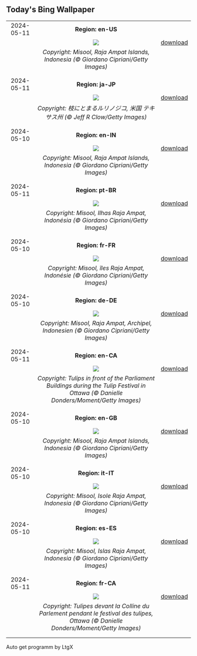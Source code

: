 ## Today's Bing Wallpaper
|      |      |      |
| :----: | :----: | :----: |
|2024-05-11|**Region: en-US**||
||![](https://www.bing.com/th?id=OHR.MisoolRajaAmpat_EN-US0805176947_UHD.jpg&pid=hp&w=1152&h=648&rs=1&c=4)| [download](https://www.bing.com/th?id=OHR.MisoolRajaAmpat_EN-US0805176947_UHD.jpg)|
||*Copyright: Misool, Raja Ampat Islands, Indonesia (© Giordano Cipriani/Getty Images)*
||
|||
|2024-05-11|**Region: ja-JP**||
||![](https://www.bing.com/th?id=OHR.TexasIndigoBunting_JA-JP9651791616_UHD.jpg&pid=hp&w=1152&h=648&rs=1&c=4)| [download](https://www.bing.com/th?id=OHR.TexasIndigoBunting_JA-JP9651791616_UHD.jpg)|
||*Copyright: 枝にとまるルリノジコ, 米国 テキサス州 (© Jeff R Clow/Getty Images)*
||
|||
|2024-05-10|**Region: en-IN**||
||![](https://www.bing.com/th?id=OHR.MisoolRajaAmpat_EN-IN2026681829_UHD.jpg&pid=hp&w=1152&h=648&rs=1&c=4)| [download](https://www.bing.com/th?id=OHR.MisoolRajaAmpat_EN-IN2026681829_UHD.jpg)|
||*Copyright: Misool, Raja Ampat Islands, Indonesia (© Giordano Cipriani/Getty Images)*
||
|||
|2024-05-11|**Region: pt-BR**||
||![](https://www.bing.com/th?id=OHR.MisoolRajaAmpat_PT-BR6517717174_UHD.jpg&pid=hp&w=1152&h=648&rs=1&c=4)| [download](https://www.bing.com/th?id=OHR.MisoolRajaAmpat_PT-BR6517717174_UHD.jpg)|
||*Copyright: Misool, Ilhas Raja Ampat, Indonésia (© Giordano Cipriani/Getty Images)*
||
|||
|2024-05-10|**Region: fr-FR**||
||![](https://www.bing.com/th?id=OHR.MisoolRajaAmpat_FR-FR9641192055_UHD.jpg&pid=hp&w=1152&h=648&rs=1&c=4)| [download](https://www.bing.com/th?id=OHR.MisoolRajaAmpat_FR-FR9641192055_UHD.jpg)|
||*Copyright: Misool, îles Raja Ampat, Indonésie (© Giordano Cipriani/Getty Images)*
||
|||
|2024-05-10|**Region: de-DE**||
||![](https://www.bing.com/th?id=OHR.MisoolRajaAmpat_DE-DE6830111784_UHD.jpg&pid=hp&w=1152&h=648&rs=1&c=4)| [download](https://www.bing.com/th?id=OHR.MisoolRajaAmpat_DE-DE6830111784_UHD.jpg)|
||*Copyright: Misool, Raja Ampat, Archipel, Indonesien (© Giordano Cipriani/Getty Images)*
||
|||
|2024-05-11|**Region: en-CA**||
||![](https://www.bing.com/th?id=OHR.OttawaTulipFest_EN-CA7422962019_UHD.jpg&pid=hp&w=1152&h=648&rs=1&c=4)| [download](https://www.bing.com/th?id=OHR.OttawaTulipFest_EN-CA7422962019_UHD.jpg)|
||*Copyright: Tulips in front of the Parliament Buildings during the Tulip Festival in Ottawa (© Danielle Donders/Moment/Getty Images)*
||
|||
|2024-05-10|**Region: en-GB**||
||![](https://www.bing.com/th?id=OHR.MisoolRajaAmpat_EN-GB1531372722_UHD.jpg&pid=hp&w=1152&h=648&rs=1&c=4)| [download](https://www.bing.com/th?id=OHR.MisoolRajaAmpat_EN-GB1531372722_UHD.jpg)|
||*Copyright: Misool, Raja Ampat Islands, Indonesia (© Giordano Cipriani/Getty Images)*
||
|||
|2024-05-10|**Region: it-IT**||
||![](https://www.bing.com/th?id=OHR.MisoolRajaAmpat_IT-IT8362086795_UHD.jpg&pid=hp&w=1152&h=648&rs=1&c=4)| [download](https://www.bing.com/th?id=OHR.MisoolRajaAmpat_IT-IT8362086795_UHD.jpg)|
||*Copyright: Misool, Isole Raja Ampat, Indonesia (© Giordano Cipriani/Getty Images)*
||
|||
|2024-05-10|**Region: es-ES**||
||![](https://www.bing.com/th?id=OHR.MisoolRajaAmpat_ES-ES0084451413_UHD.jpg&pid=hp&w=1152&h=648&rs=1&c=4)| [download](https://www.bing.com/th?id=OHR.MisoolRajaAmpat_ES-ES0084451413_UHD.jpg)|
||*Copyright: Misool, Islas Raja Ampat, Indonesia (© Giordano Cipriani/Getty Images)*
||
|||
|2024-05-11|**Region: fr-CA**||
||![](https://www.bing.com/th?id=OHR.OttawaTulipFest_FR-CA3260706853_UHD.jpg&pid=hp&w=1152&h=648&rs=1&c=4)| [download](https://www.bing.com/th?id=OHR.OttawaTulipFest_FR-CA3260706853_UHD.jpg)|
||*Copyright: Tulipes devant la Colline du Parlement pendant le festival des tulipes, Ottawa (© Danielle Donders/Moment/Getty Images)*
||
|||

Auto get programm by LtgX
